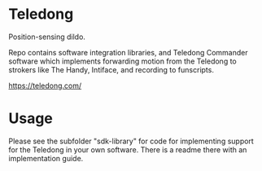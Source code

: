 # Teledong
Position-sensing dildo. 

Repo contains software integration libraries, and Teledong Commander software which implements forwarding motion from the Teledong to strokers like The Handy, Intiface, and recording to funscripts.

https://teledong.com/

# Usage 

Please see the subfolder "sdk-library" for code for implementing support for the Teledong in your own software. There is a readme there with an implementation guide.